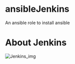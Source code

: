 # ansibleJenkins
An ansible role to install ansible

# About Jenkins  
![Jenkins_img](https://www.jrebel.com/sites/rebel/files/image/2019-11/image-blog-top-10-jenkins-featuresplugins.jpg)
